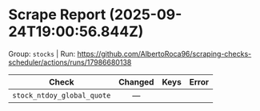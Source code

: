 # Scrape Report (2025-09-24T19:00:56.844Z)

Group: `stocks`  |  Run: https://github.com/AlbertoRoca96/scraping-checks-scheduler/actions/runs/17986680138

| Check | Changed | Keys | Error |
|---|:---:|:--|:--|
| `stock_ntdoy_global_quote` | — |  |  |
